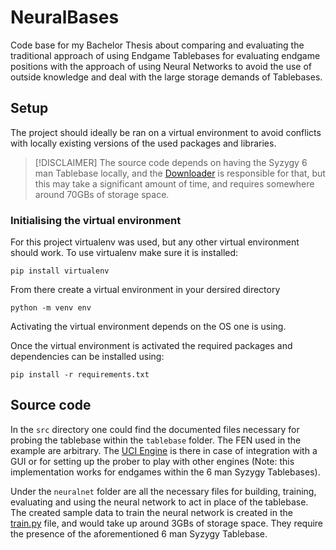 # NeuralBases
Code base for my Bachelor Thesis about comparing and evaluating the traditional approach of using Endgame Tablebases for evaluating endgame positions with the approach of using Neural Networks to avoid the use of outside knowledge and deal with the large storage demands of Tablebases.

## Setup
The project should ideally be ran on a virtual environment to avoid conflicts with locally existing versions of the used packages and libraries.

> [!DISCLAIMER]
>The source code depends on having the Syzygy 6 man Tablebase locally, and the [Downloader](https://github.com/Mufasaxi/NeuralBases/blob/main/downloader.py) is responsible for that, but this may take a significant amount of time, and requires somewhere around 70GBs of storage space. 

### Initialising the virtual environment
For this project virtualenv was used, but any other virtual environment should work.
To use virtualenv make sure it is installed:
```
pip install virtualenv
```
From there create a virtual environment in your dersired directory
```
python -m venv env
```

Activating the virtual environment depends on the OS one is using.

Once the virtual environment is activated the required packages and dependencies can be installed using:
```
pip install -r requirements.txt
```

## Source code
In the ```src``` directory one could find the documented files necessary for probing the tablebase within the ```tablebase``` folder. The FEN used in the example are arbitrary.
The [UCI Engine](https://github.com/Mufasaxi/NeuralBases/blob/main/src/tablebase/uci_prober_engine.py) is there in case of integration with a GUI or for setting up the prober to play with other engines (Note: this implementation works for endgames within the 6 man Syzygy Tablebases).

Under the ```neuralnet``` folder are all the necessary files for building, training, evaluating and using the neural network to act in place of the tablebase. The created sample data to train the neural network is created in the [train.py](https://github.com/Mufasaxi/NeuralBases/blob/main/src/neuralnet/train.py) file, and would take up around 3GBs of storage space. They require the presence of the aforementioned 6 man Syzygy Tablebase.
